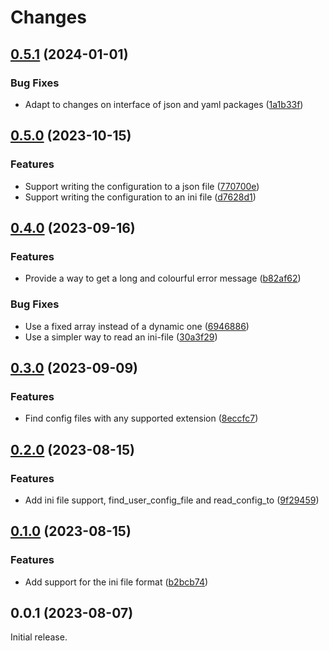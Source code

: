 # Changes

## [0.5.1](https://github.com/prantlf/v-config/compare/v0.5.0...v0.5.1) (2024-01-01)

### Bug Fixes

* Adapt to changes on interface of json and yaml packages ([1a1b33f](https://github.com/prantlf/v-config/commit/1a1b33fdd855ab639832a6443174eb0e53f8b0fc))

## [0.5.0](https://github.com/prantlf/v-config/compare/v0.4.0...v0.5.0) (2023-10-15)

### Features

* Support writing the configuration to a json file ([770700e](https://github.com/prantlf/v-config/commit/770700eb35f0310cdbe027705ff6821440cbc9cf))
* Support writing the configuration to an ini file ([d7628d1](https://github.com/prantlf/v-config/commit/d7628d18adcae6948916c9c2cafff427c3c899b1))

## [0.4.0](https://github.com/prantlf/v-config/compare/v0.3.0...v0.4.0) (2023-09-16)

### Features

* Provide a way to get a long and colourful error message ([b82af62](https://github.com/prantlf/v-config/commit/b82af6265623110e4d16e0b1b054b987bd239d20))

### Bug Fixes

* Use a fixed array instead of a dynamic one ([6946886](https://github.com/prantlf/v-config/commit/6946886908f9800f0327a73e0e01feb1aff0ece9))
* Use a simpler way to read an ini-file ([30a3f29](https://github.com/prantlf/v-config/commit/30a3f29646a896fbfaa5b535ef0757f32a87a541))

## [0.3.0](https://github.com/prantlf/v-config/compare/v0.2.0...v0.3.0) (2023-09-09)

### Features

* Find config files with any supported extension ([8eccfc7](https://github.com/prantlf/v-config/commit/8eccfc71628da397042bd410b129571fe211b08d))

## [0.2.0](https://github.com/prantlf/v-config/compare/v0.1.0...v0.2.0) (2023-08-15)

### Features

* Add ini file support, find_user_config_file and read_config_to ([9f29459](https://github.com/prantlf/v-config/commit/9f29459047c7f37ce909b78a6d638dac1d70ccc1))

## [0.1.0](https://github.com/prantlf/v-config/compare/v0.0.1...v0.1.0) (2023-08-15)

### Features

* Add support for the ini file format ([b2bcb74](https://github.com/prantlf/v-config/commit/b2bcb7419dfe1462713d609ceda903572ae6473f))

## 0.0.1 (2023-08-07)

Initial release.
